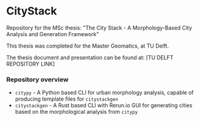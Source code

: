# CityStack
Repository for the MSc thesis: "The City Stack - A Morphology-Based City Analysis and Generation Framework"

This thesis was completed for the Master Geomatics, at TU Delft.

The thesis document and presentation can be found at: [TU DELFT REPOSITORY LINK]

### Repository overview
- `citypy` - A Python based CLI for urban morphology analysis, capable of producing template files for `citystackgen`
- `citystackgen` - A Rust based CLI with Rerun.io GUI for generating cities based on the morphological analysis from `citypy`
